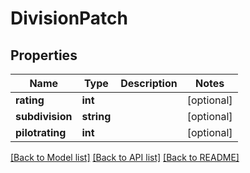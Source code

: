 # DivisionPatch

## Properties
Name | Type | Description | Notes
------------ | ------------- | ------------- | -------------
**rating** | **int** |  | [optional] 
**subdivision** | **string** |  | [optional] 
**pilotrating** | **int** |  | [optional] 

[[Back to Model list]](../README.md#documentation-for-models) [[Back to API list]](../README.md#documentation-for-api-endpoints) [[Back to README]](../README.md)


